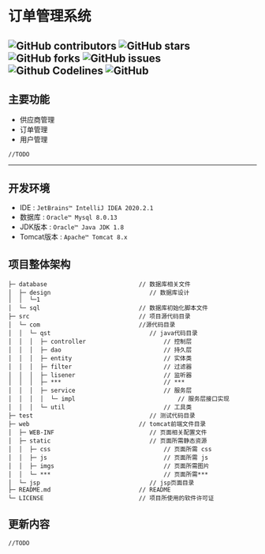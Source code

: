 # 订单管理系统
![GitHub contributors](https://img.shields.io/github/contributors/ac-fan/order-manger-system?style=for-the-badge)
![GitHub stars](https://img.shields.io/github/stars/ac-fan/order-manger-system?color=ffd700&style=for-the-badge)
![GitHub forks](https://img.shields.io/github/forks/ac-fan/order-manger-system?color=60c5ba&style=for-the-badge)
![GitHub issues](https://img.shields.io/github/issues/ac-fan/order-manger-system?color=1E90FF&style=for-the-badge)
![Github Codelines](https://img.shields.io/tokei/lines/github/ac-fan/order-manger-system?style=for-the-badge)
![GitHub](https://img.shields.io/github/license/ac-fan/order-manger-system?style=for-the-badge)
---
## 主要功能
* 供应商管理
* 订单管理
* 用户管理
```
//TODO
```

---
## 开发环境
- IDE : `JetBrains™ IntelliJ IDEA 2020.2.1`
- 数据库 : `Oracle™ Mysql 8.0.13`
- JDK版本 : `Oracle™ Java JDK 1.8`
- Tomcat版本 : `Apache™ Tomcat 8.x`

## 项目整体架构
```
├─ database                          // 数据库相关文件
│  ├─ design				            // 数据库设计
│  │  └─1
│  └─ sql                            // 数据库初始化脚本文件
├─ src                               // 项目源代码目录
│  └─ com                            //源代码目录
│  │  └─ qst                            // java代码目录
│  │  │  ├─ controller                      // 控制层
│  │  │  ├─ dao                             // 持久层
│  │  │  ├─ entity                          // 实体类
│  │  │  ├─ filter                          // 过滤器
│  │  │  ├─ lisener                         // 监听器
│  │  │  ├─ ***                             // ***
│  │  │  ├─ service                         // 服务层
│  │  │  │  └─ impl                             // 服务层接口实现
│  │  │  └─ util                            // 工具类
├─ test                                 // 测试代码目录
├─ web                               // tomcat前端文件目录
│  ├─ WEB-INF                           // 页面相关配置文件
│  ├─ static                            // 页面所需静态资源 
│  │  ├─ css                                // 页面所需 css
│  │  ├─ js                                 // 页面所需 js 
│  │  ├─ imgs                               // 页面所需图片 
│  │  └─ ***                                // 页面所需*** 
│  └─ jsp                               // jsp页面目录                            
├─ README.md                         // README
└─ LICENSE                           // 项目所使用的软件许可证
```

## 更新内容
```
//TODO
```

